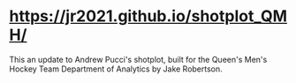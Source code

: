 # https://jr2021.github.io/shotplot_QMH/

This an update to Andrew Pucci's shotplot, built for the Queen's Men's Hockey Team Department of Analytics by Jake Robertson.

